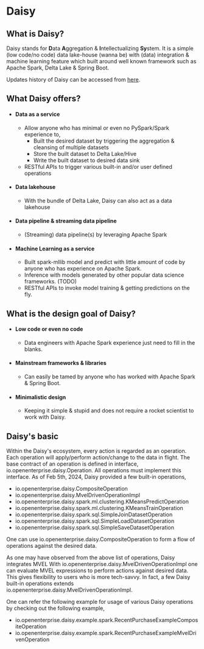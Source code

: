 # Daisy
## What is Daisy?
Daisy stands for **D**ata **A**ggregation & **I**ntellectualizing **Sy**stem. 
It is a simple (low code/no code) data lake-house (wanna be) with (data) 
integration & machine learning feature which built around well known framework
such as Apache Spark, Delta Lake & Spring Boot.

Updates history of Daisy can be accessed from [here](updates_history.md).

## What Daisy offers?
* #### Data as a service
  * Allow anyone who has minimal or even no PySpark/Spark experience to,
    * Built the desired dataset by triggering the aggregation & cleansing of multiple datasets
    * Store the built dataset to Delta Lake/Hive
    * Write the built dataset to desired data sink
  * RESTful APIs to trigger various built-in and/or user defined operations
* #### Data lakehouse
  * With the bundle of Delta Lake, Daisy can also act as a data lakehouse
* #### Data pipeline & streaming data pipeline
  * (Streaming) data pipeline(s) by leveraging Apache Spark
* #### Machine Learning as a service
  * Built spark-mllib model and predict with little amount of code by anyone who
    has experience on Apache Spark.
  * Inference with models generated by other popular data science frameworks. (TODO)
  * RESTful APIs to invoke model training & getting predictions on the fly.

## What is the design goal of Daisy?
* #### Low code or even no code
  * Data engineers with Apache Spark experience just need to fill in the blanks.
* #### Mainstream frameworks & libraries
  * Can easily be tamed by anyone who has worked with Apache Spark & Spring Boot. 
* #### Minimalistic design
  * Keeping it simple & stupid and does not require a rocket scientist to work 
    with Daisy.

## Daisy's basic
Within the Daisy's ecosystem, every action is regarded as an operation. Each 
operation will apply/perform action/change to the data in flight. The base 
contract of an operation is defined in interface, io.openenterprise.daisy.Operation.
All operations must implement this interface. As of Feb 5th, 2024, Daisy provided
a few built-in operations,

* io.openenterprise.daisy.CompositeOperation
* io.openenterprise.daisy.MvelDrivenOperationImpl
* io.openenterprise.daisy.spark.ml.clustering.KMeansPredictOperation
* io.openenterprise.daisy.spark.ml.clustering.KMeansTrainOperation
* io.openenterprise.daisy.spark.sql.SimpleJoinDatasetOperation
* io.openenterprise.daisy.spark.sql.SimpleLoadDatasetOperation
* io.openenterprise.daisy.spark.sql.SimpleSaveDatasetOperation

One can use io.openenterprise.daisy.CompositeOperation to form a flow of operations
against the desired data.

As one may have observed from the above list of operations, Daisy integrates MVEL 
With io.openenterprise.daisy.MvelDrivenOperationImpl one can evaluate MVEL 
expressions to perform actions against desired data. This gives flexibility to 
users who is more tech-savvy. In fact, a few Daisy built-in operations extends
io.openenterprise.daisy.MvelDrivenOperationImpl.

One can refer the following example for usage of various Daisy operations by 
checking out the following example,

* io.openenterprise.daisy.example.spark.RecentPurchaseExampleCompositeOperation
* io.openenterprise.daisy.example.spark.RecentPurchaseExampleMvelDrivenOperation

